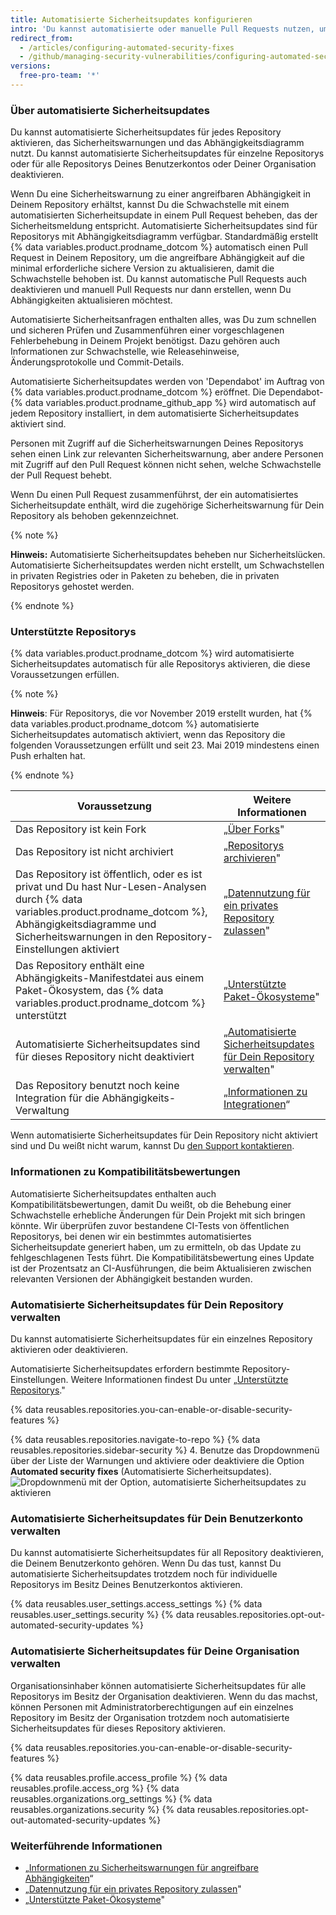 ```yaml
---
title: Automatisierte Sicherheitsupdates konfigurieren
intro: 'Du kannst automatisierte oder manuelle Pull Requests nutzen, um angreifbare Abhängigkeiten einfach zu aktualisieren.'
redirect_from:
  - /articles/configuring-automated-security-fixes
  - /github/managing-security-vulnerabilities/configuring-automated-security-fixes
versions:
  free-pro-team: '*'
---
```


### Über automatisierte Sicherheitsupdates

Du kannst automatisierte Sicherheitsupdates für jedes Repository aktivieren, das Sicherheitswarnungen und das Abhängigkeitsdiagramm nutzt. Du kannst automatisierte Sicherheitsupdates für einzelne Repositorys oder für alle Repositorys Deines Benutzerkontos oder Deiner Organisation deaktivieren.

Wenn Du eine Sicherheitswarnung zu einer angreifbaren Abhängigkeit in Deinem Repository erhältst, kannst Du die Schwachstelle mit einem automatisierten Sicherheitsupdate in einem Pull Request beheben, das der Sicherheitsmeldung entspricht. Automatisierte Sicherheitsupdates sind für Repositorys mit Abhängigkeitsdiagramm verfügbar. Standardmäßig erstellt {% data variables.product.prodname_dotcom %} automatisch einen Pull Request in Deinem Repository, um die angreifbare Abhängigkeit auf die minimal erforderliche sichere Version zu aktualisieren, damit die Schwachstelle behoben ist. Du kannst automatische Pull Requests auch deaktivieren und manuell Pull Requests nur dann erstellen, wenn Du Abhängigkeiten aktualisieren möchtest.

Automatisierte Sicherheitsanfragen enthalten alles, was Du zum schnellen und sicheren Prüfen und Zusammenführen einer vorgeschlagenen Fehlerbehebung in Deinem Projekt benötigst. Dazu gehören auch Informationen zur Schwachstelle, wie Releasehinweise, Änderungsprotokolle und Commit-Details.

Automatisierte Sicherheitsupdates werden von 'Dependabot' im Auftrag von {% data variables.product.prodname_dotcom %} eröffnet. Die Dependabot-{% data variables.product.prodname_github_app %} wird automatisch auf jedem Repository installiert, in dem automatisierte Sicherheitsupdates aktiviert sind.

Personen mit Zugriff auf die Sicherheitswarnungen Deines Repositorys sehen einen Link zur relevanten Sicherheitswarnung, aber andere Personen mit Zugriff auf den Pull Request können nicht sehen, welche Schwachstelle der Pull Request behebt.

Wenn Du einen Pull Request zusammenführst, der ein automatisiertes Sicherheitsupdate enthält, wird die zugehörige Sicherheitswarnung für Dein Repository als behoben gekennzeichnet.

{% note %}

**Hinweis:** Automatisierte Sicherheitsupdates beheben nur Sicherheitslücken. Automatisierte Sicherheitsupdates werden nicht erstellt, um Schwachstellen in privaten Registries oder in Paketen zu beheben, die in privaten Repositorys gehostet werden.

{% endnote %}

### Unterstützte Repositorys

{% data variables.product.prodname_dotcom %} wird automatisierte Sicherheitsupdates automatisch für alle Repositorys aktivieren, die diese Voraussetzungen erfüllen.

{% note %}

**Hinweis**: Für Repositorys, die vor November 2019 erstellt wurden, hat {% data variables.product.prodname_dotcom %} automatisierte Sicherheitsupdates automatisch aktiviert, wenn das Repository die folgenden Voraussetzungen erfüllt und seit 23. Mai 2019 mindestens einen Push erhalten hat.

{% endnote %}

| Voraussetzung                                                                                                                                                                                                                       | Weitere Informationen                                                                                                                                                                                                           |
| ----------------------------------------------------------------------------------------------------------------------------------------------------------------------------------------------------------------------------------- | ------------------------------------------------------------------------------------------------------------------------------------------------------------------------------------------------------------------------------- |
| Das Repository ist kein Fork                                                                                                                                                                                                        | „[Über Forks](/github/collaborating-with-issues-and-pull-requests/about-forks)"                                                                                                                                                 |
| Das Repository ist nicht archiviert                                                                                                                                                                                                 | „[Repositorys archivieren](/github/creating-cloning-and-archiving-repositories/archiving-repositories)"                                                                                                                         |
| Das Repository ist öffentlich, oder es ist privat und Du hast Nur-Lesen-Analysen durch {% data variables.product.prodname_dotcom %}, Abhängigkeitsdiagramme und Sicherheitswarnungen in den Repository-Einstellungen aktiviert | „[Datennutzung für ein privates Repository zulassen](/github/understanding-how-github-uses-and-protects-your-data/opting-into-or-out-of-data-use-for-your-private-repository#opting-into-data-use-for-your-private-repository)" |
| Das Repository enthält eine Abhängigkeits-Manifestdatei aus einem Paket-Ökosystem, das {% data variables.product.prodname_dotcom %} unterstützt                                                                                | „[Unterstützte Paket-Ökosysteme](/github/visualizing-repository-data-with-graphs/listing-the-packages-that-a-repository-depends-on#supported-package-ecosystems)"                                                               |
| Automatisierte Sicherheitsupdates sind für dieses Repository nicht deaktiviert                                                                                                                                                      | „[Automatisierte Sicherheitsupdates für Dein Repository verwalten](#managing-automated-security-updates-for-your-repository)"                                                                                                   |
| Das Repository benutzt noch keine Integration für die Abhängigkeits-Verwaltung                                                                                                                                                      | „[Informationen zu Integrationen](/github/customizing-your-github-workflow/about-integrations)“                                                                                                                                 |

Wenn automatisierte Sicherheitsupdates für Dein Repository nicht aktiviert sind und Du weißt nicht warum, kannst Du [den Support kontaktieren](https://support.github.com/contact).

### Informationen zu Kompatibilitätsbewertungen

Automatisierte Sicherheitsupdates enthalten auch Kompatibilitätsbewertungen, damit Du weißt, ob die Behebung einer Schwachstelle erhebliche Änderungen für Dein Projekt mit sich bringen könnte. Wir überprüfen zuvor bestandene CI-Tests von öffentlichen Repositorys, bei denen wir ein bestimmtes automatisiertes Sicherheitsupdate generiert haben, um zu ermitteln, ob das Update zu fehlgeschlagenen Tests führt. Die Kompatibilitätsbewertung eines Update ist der Prozentsatz an CI-Ausführungen, die beim Aktualisieren zwischen relevanten Versionen der Abhängigkeit bestanden wurden.

### Automatisierte Sicherheitsupdates für Dein Repository verwalten

Du kannst automatisierte Sicherheitsupdates für ein einzelnes Repository aktivieren oder deaktivieren.

Automatisierte Sicherheitsupdates erfordern bestimmte Repository-Einstellungen. Weitere Informationen findest Du unter „[Unterstützte Repositorys](#supported-repositories)."

{% data reusables.repositories.you-can-enable-or-disable-security-features %}

{% data reusables.repositories.navigate-to-repo %}
{% data reusables.repositories.sidebar-security %}
4. Benutze das Dropdownmenü über der Liste der Warnungen und aktiviere oder deaktiviere die Option **Automated security fixes** (Automatisierte Sicherheitsupdates). ![Dropdownmenü mit der Option, automatisierte Sicherheitsupdates zu aktivieren](/assets/images/help/repository/enable-automated-security-updates-drop-down.png)

### Automatisierte Sicherheitsupdates für Dein Benutzerkonto verwalten

Du kannst automatisierte Sicherheitsupdates für all Repository deaktivieren, die Deinem Benutzerkonto gehören. Wenn Du das tust, kannst Du automatisierte Sicherheitsupdates trotzdem noch für individuelle Repositorys im Besitz Deines Benutzerkontos aktivieren.

{% data reusables.user_settings.access_settings %}
{% data reusables.user_settings.security %}
{% data reusables.repositories.opt-out-automated-security-updates %}

### Automatisierte Sicherheitsupdates für Deine Organisation verwalten

Organisationsinhaber können automatisierte Sicherheitsupdates für alle Repositorys im Besitz der Organisation deaktivieren. Wenn du das machst, können Personen mit Administratorberechtigungen auf ein einzelnes Repository im Besitz der Organisation trotzdem noch automatisierte Sicherheitsupdates für dieses Repository aktivieren.

{% data reusables.repositories.you-can-enable-or-disable-security-features %}

{% data reusables.profile.access_profile %}
{% data reusables.profile.access_org %}
{% data reusables.organizations.org_settings %}
{% data reusables.organizations.security %}
{% data reusables.repositories.opt-out-automated-security-updates %}

### Weiterführende Informationen

- „[Informationen zu Sicherheitswarnungen für angreifbare Abhängigkeiten](/articles/about-security-alerts-for-vulnerable-dependencies)“
- „[Datennutzung für ein privates Repository zulassen](/github/understanding-how-github-uses-and-protects-your-data/opting-into-or-out-of-data-use-for-your-private-repository#opting-into-data-use-for-your-private-repository)"
- „[Unterstützte Paket-Ökosysteme](/github/visualizing-repository-data-with-graphs/listing-the-packages-that-a-repository-depends-on#supported-package-ecosystems)"
